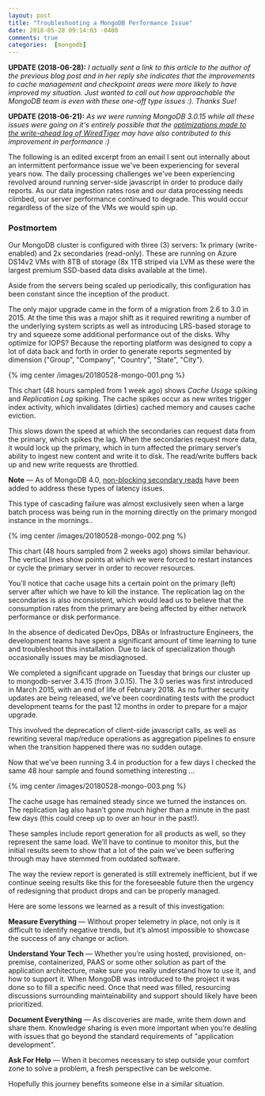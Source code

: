 ```yaml
---
layout: post
title: "Troubleshooting a MongoDB Performance Issue"
date: 2018-05-28 09:14:03 -0400
comments: true
categories:  [mongodb]
---
```

**UPDATE (2018-06-28):** *I actually sent a link to this article to the author of the previous blog post and in her reply she indicates that the improvements to cache management and checkpoint areas were more likely to have improved my situation. Just wanted to call out how approachable the MongoDB team is even with these one-off type issues :). Thanks Sue!*

**UPDATE (2018-06-21):** *As we were running MongoDB 3.0.15 while all these issues were going on it's entirely possible that the [optimizations made to the write-ahead log of WiredTiger](https://engineering.mongodb.com/post/breaking-the-wiredtiger-logjam-the-write-ahead-log-1-2) may have also contributed to this improvement in performance :)*

The following is an edited excerpt from an email I sent out internally about an intermittent performance issue we've been experiencing for several years now. The daily processing challenges we've been experiencing revolved around running server-side javascript in order to produce daily reports. As our data ingestion rates rose and our data processing needs climbed, our server performance continued to degrade. This would occur regardless of the size of the VMs we would spin up.

### Postmortem

Our MongoDB cluster is configured with three (3) servers: 1x primary (write-enabled) and 2x secondaries (read-only). These are running on Azure DS14v2 VMs with 8TB of storage (8x 1TB striped via LVM as these were the largest premium SSD-based data disks available at the time).

Aside from the servers being scaled up periodically, this configuration has been constant since the inception of the product.

The only major upgrade came in the form of a migration from 2.6 to 3.0 in 2015. At the time this was a major shift as it required rewriting a number of the underlying system scripts as well as introducing LRS-based storage to try and squeeze some additional performance out of the disks. Why optimize for IOPS? Because the reporting platform was designed to copy a lot of data back and forth in order to generate reports segmented by dimension ("Group", "Company", "Country", "State", "City").

{% img center /images/20180528-mongo-001.png %}

This chart (48 hours sampled from 1 week ago) shows *Cache Usage* spiking and *Replication Lag* spiking. The cache spikes occur as new writes trigger index activity, which invalidates (dirties) cached memory and causes cache eviction.

<!-- more -->

This slows down the speed at which the secondaries can request data from the primary, which spikes the lag. When the secondaries request more data, it would lock up the primary, which in turn affected the primary server’s ability to ingest new content and write it to disk. The read/write buffers back up and new write requests are throttled.

**Note** &mdash; As of MongoDB 4.0, [non-blocking secondary reads](https://www.mongodb.com/blog/post/mongodb-40-release-candidate-0-has-landed) have been added to address these types of latency issues.

This type of cascading failure was almost exclusively seen when a large batch process was being run in the morning directly on the primary mongod instance in the mornings..

{% img center /images/20180528-mongo-002.png %}

This chart (48 hours sampled from 2 weeks ago) shows similar behaviour. The vertical lines show points at which we were forced to restart instances or cycle the primary server in order to recover resources.

You’ll notice that cache usage hits a certain point on the primary (left) server after which we have to kill the instance. The replication lag on the secondaries is also inconsistent, which would lead us to believe that the consumption rates from the primary are being affected by either network performance or disk performance.

In the absence of dedicated DevOps, DBAs or Infrastructure Engineers, the development teams have spent a significant amount of time learning to tune and troubleshoot this installation. Due to lack of specialization though occasionally issues may be misdiagnosed.

We completed a significant upgrade on Tuesday that brings our cluster up to mongodb-server 3.4.15 (from 3.0.15). The 3.0 series was first introduced in March 2015, with an end of life of February 2018. As no further security updates are being released, we’ve been coordinating tests with the product development teams for the past 12 months in order to prepare for a major upgrade.

This involved the deprecation of client-side javascript calls, as well as rewriting several map/reduce operations as aggregation pipelines to ensure when the transition happened there was no sudden outage.

Now that we’ve been running 3.4 in production for a few days I checked the same 48 hour sample and found something interesting …

{% img center /images/20180528-mongo-003.png %}

The cache usage has remained steady since we turned the instances on. The replication lag also hasn’t gone much higher than a minute in the past few days (this could creep up to over an hour in the past!).

These samples include report generation for all products as well, so they represent the same load. We’ll have to continue to monitor this, but the initial results seem to show that a lot of the pain we’ve been suffering through may have stemmed from outdated software.

The way the review report is generated is still extremely inefficient, but if we continue seeing results like this for the foreseeable future then the urgency of redesigning that product drops and can be properly managed.

Here are some lessons we learned as a result of this investigation:

**Measure Everything** &mdash; Without proper telemetry in place, not only is it difficult to identify negative trends, but it’s almost impossible to showcase the success of any change or action.

**Understand Your Tech**  &mdash; Whether you’re using hosted, provisioned, on-premise, containerized, PAAS or some other solution as part of the application architecture, make sure you really understand how to use it, and how to support it. When MongoDB was introduced to the project it was done so to fill a specific need. Once that need was filled, resourcing discussions surrounding maintainability and support should likely have been prioritized.

**Document Everything**  &mdash; As discoveries are made, write them down and share them. Knowledge sharing is even more important when you’re dealing with issues that go beyond the standard requirements of "application development".

**Ask For Help** &mdash; When it becomes necessary to step outside your comfort zone to solve a problem, a fresh perspective can be welcome.

Hopefully this journey benefits someone else in a similar situation.